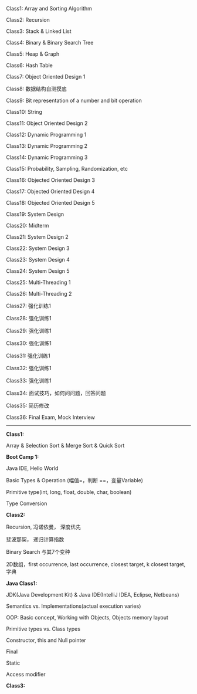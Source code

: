

Class1: Array and Sorting Algorithm

Class2: Recursion

Class3: Stack & Linked List

Class4: Binary & Binary Search Tree

Class5: Heap & Graph

Class6: Hash Table

Class7: Object Oriented Design 1

Class8: 数据结构自测摸底

Class9: Bit representation of a number and bit operation

Class10: String

Class11: Object Oriented Design 2

Class12: Dynamic Programming 1

Class13: Dynamic Programming 2

Class14: Dynamic Programming 3

Class15: Probability, Sampling, Randomization, etc

Class16: Objected Oriented Design 3

Class17: Objected Oriented Design 4

Class18: Objected Oriented Design 5

Class19: System Design

Class20: Midterm

Class21: System Design 2

Class22: System Design 3

Class23: System Design 4

Class24: System Design 5

Class25: Multi-Threading 1

Class26: Multi-Threading 2

Class27: 强化训练1

Class28: 强化训练1

Class29: 强化训练1

Class30: 强化训练1

Class31: 强化训练1

Class32: 强化训练1

Class33: 强化训练1

Class34: 面试技巧，如何问问题，回答问题

Class35: 简历修改

Class36: Final Exam, Mock Interview





---





**Class1:**

Array & Selection Sort & Merge Sort & Quick Sort

**Boot Camp 1:**

Java IDE, Hello World

Basic Types & Operation (幅值=，判断 ==，变量Variable)

Primitive type(int, long, float, double, char, boolean)

Type Conversion 

**Class2:**

Recursion, 冯诺依曼， 深度优先

斐波那契， 递归计算指数

Binary Search 与其7个变种

2D数组，first occurrence, last occurrence, closest target, k closest target, 字典

**Java Class1:**

JDK(Java Development Kit) & Java IDE(IntelliJ IDEA, Eclipse, Netbeans)

Semantics vs. Implementations(actual execution varies)

OOP: Basic concept, Working with Objects, Objects memory layout

Primitive types vs. Class types

Constructor, this and Null pointer

Final

Static

Access modifier

**Class3:**


